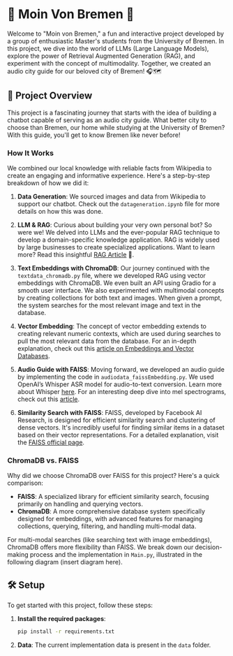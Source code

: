 # 🌟 Moin Von Bremen 🌟

Welcome to "Moin von Bremen," a fun and interactive project developed by a group of enthusiastic Master's students from the University of Bremen. In this project, we dive into the world of LLMs (Large Language Models), explore the power of Retrieval Augmented Generation (RAG), and experiment with the concept of multimodality. Together, we created an audio city guide for our beloved city of Bremen! 🎧🗺️

## 🚀 Project Overview

This project is a fascinating journey that starts with the idea of building a chatbot capable of serving as an audio city guide. What better city to choose than Bremen, our home while studying at the University of Bremen? With this guide, you'll get to know Bremen like never before!

### How It Works

We combined our local knowledge with reliable facts from Wikipedia to create an engaging and informative experience. Here's a step-by-step breakdown of how we did it:

1. **Data Generation**: We sourced images and data from Wikipedia to support our chatbot. Check out the `datageneration.ipynb` file for more details on how this was done.

2. **LLM & RAG**: Curious about building your very own personal bot? So were we! We delved into LLMs and the ever-popular RAG technique to develop a domain-specific knowledge application. RAG is widely used by large businesses to create specialized applications. Want to learn more? Read this insightful [RAG Article](#) 📖.

3. **Text Embeddings with ChromaDB**: Our journey continued with the `textdata_chromadb.py` file, where we developed RAG using vector embeddings with ChromaDB. We even built an API using Gradio for a smooth user interface. We also experimented with multimodal concepts by creating collections for both text and images. When given a prompt, the system searches for the most relevant image and text in the database.

4. **Vector Embedding**: The concept of vector embedding extends to creating relevant numeric contexts, which are used during searches to pull the most relevant data from the database. For an in-depth explanation, check out this [article on Embeddings and Vector Databases](https://medium.com/@vladris/embeddings-and-vector-databases-732f9927b377).

5. **Audio Guide with FAISS**: Moving forward, we developed an audio guide by implementing the code in `audiodata_faissEmbedding.py`. We used OpenAI’s Whisper ASR model for audio-to-text conversion. Learn more about Whisper [here](https://openai.com/index/whisper/). For an interesting deep dive into mel spectrograms, check out this [article](https://medium.com/analytics-vidhya/understanding-the-mel-spectrogram-fca2afa2ce53).

6. **Similarity Search with FAISS**: FAISS, developed by Facebook AI Research, is designed for efficient similarity search and clustering of dense vectors. It's incredibly useful for finding similar items in a dataset based on their vector representations. For a detailed explanation, visit the [FAISS official page](https://engineering.fb.com/2017/03/29/data-infrastructure/faiss-a-library-for-efficient-similarity-search/).

### ChromaDB vs. FAISS

Why did we choose ChromaDB over FAISS for this project? Here's a quick comparison:

- **FAISS**: A specialized library for efficient similarity search, focusing primarily on handling and querying vectors.
- **ChromaDB**: A more comprehensive database system specifically designed for embeddings, with advanced features for managing collections, querying, filtering, and handling multi-modal data.

For multi-modal searches (like searching text with image embeddings), ChromaDB offers more flexibility than FAISS. We break down our decision-making process and the implementation in `Main.py`, illustrated in the following diagram (insert diagram here).


## 🛠️ Setup

To get started with this project, follow these steps:

1. **Install the required packages**:
   ```bash
   pip install -r requirements.txt
   ```
2. **Data**: The current implementation data is present in the `data` folder.




